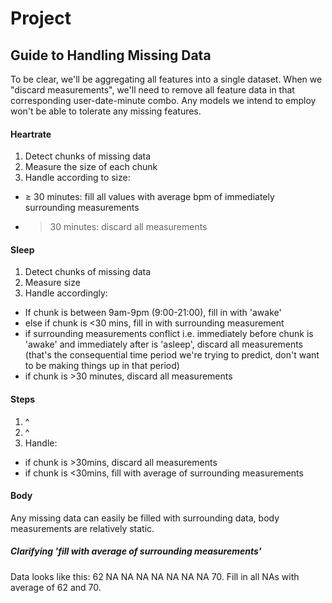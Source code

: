# Project

## Guide to Handling Missing Data

To be clear, we'll be aggregating all features into a single dataset. When we "discard measurements", we'll need to remove all feature data in that corresponding user-date-minute combo. Any models we intend to employ won't be able to tolerate any missing features.

#### Heartrate
1. Detect chunks of missing data
2. Measure the size of each chunk
3. Handle according to size:
- $\geq$ 30 minutes: fill all values with average bpm of immediately surrounding measurements
- >30 minutes: discard all measurements

#### Sleep
1. Detect chunks of missing data
2. Measure size
3. Handle accordingly:
- If chunk is between 9am-9pm (9:00-21:00), fill in with 'awake'
- else if chunk is <30 mins, fill in with surrounding measurement
- if surrounding measurements conflict i.e. immediately before chunk is 'awake' and immediately after is 'asleep', discard all measurements (that's the consequential time period we're trying to predict, don't want to be making things up in that period)
- if chunk is >30 minutes, discard all measurements

#### Steps
1. ^
2. ^
3. Handle:
- if chunk is >30mins, discard all measurements
- if chunk is <30mins, fill with average of surrounding measurements

#### Body
Any missing data can easily be filled with surrounding data, body measurements are relatively static.

##### Clarifying 'fill with average of surrounding measurements'
Data looks like this: 62 NA NA NA NA NA NA NA 70.
Fill in all NAs with average of 62 and 70.